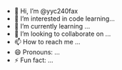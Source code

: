 - 👋 Hi, I’m @yyc240fax
- 👀 I’m interested in code learning...
- 🌱 I’m currently learning ...
- 💞️ I’m looking to collaborate on ...
- 📫 How to reach me ...
- 😄 Pronouns: ...
- ⚡ Fun fact: ...

<!---
yyc240fax/yyc240fax is a ✨ special ✨ repository because its `README.md` (this file) appears on your GitHub profile.
You can click the Preview link to take a look at your changes.
--->
